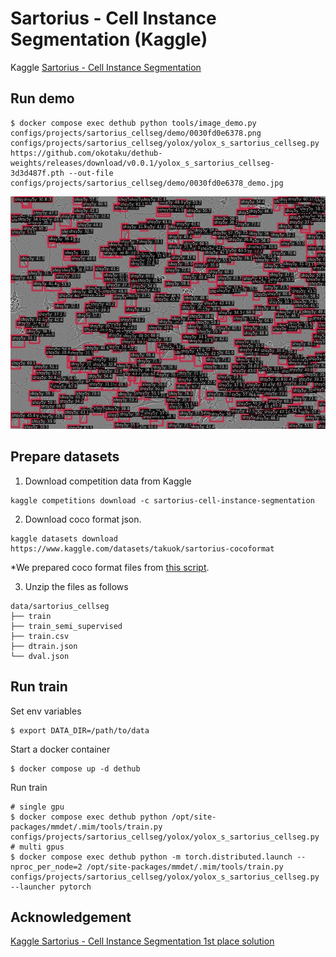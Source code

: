 # Sartorius - Cell Instance Segmentation (Kaggle)

Kaggle [Sartorius - Cell Instance Segmentation](https://www.kaggle.com/c/sartorius-cell-instance-segmentation)

## Run demo

```
$ docker compose exec dethub python tools/image_demo.py configs/projects/sartorius_cellseg/demo/0030fd0e6378.png configs/projects/sartorius_cellseg/yolox/yolox_s_sartorius_cellseg.py https://github.com/okotaku/dethub-weights/releases/download/v0.0.1/yolox_s_sartorius_cellseg-3d3d487f.pth --out-file configs/projects/sartorius_cellseg/demo/0030fd0e6378_demo.jpg
```

![plot](demo/0030fd0e6378_demo.jpg)

## Prepare datasets

1. Download competition data from Kaggle

```
kaggle competitions download -c sartorius-cell-instance-segmentation
```

2. Download coco format json.

```
kaggle datasets download https://www.kaggle.com/datasets/takuok/sartorius-cocoformat
```

\*We prepared coco format files from [this script](../../../tools/dataset_converters/prepare_sartorius_cellseg.py).

3. Unzip the files as follows

```
data/sartorius_cellseg
├── train
├── train_semi_supervised
├── train.csv
├── dtrain.json
└── dval.json
```

## Run train

Set env variables

```
$ export DATA_DIR=/path/to/data
```

Start a docker container

```
$ docker compose up -d dethub
```

Run train

```
# single gpu
$ docker compose exec dethub python /opt/site-packages/mmdet/.mim/tools/train.py configs/projects/sartorius_cellseg/yolox/yolox_s_sartorius_cellseg.py
# multi gpus
$ docker compose exec dethub python -m torch.distributed.launch --nproc_per_node=2 /opt/site-packages/mmdet/.mim/tools/train.py configs/projects/sartorius_cellseg/yolox/yolox_s_sartorius_cellseg.py --launcher pytorch
```

## Acknowledgement

[Kaggle Sartorius - Cell Instance Segmentation 1st place solution](https://github.com/tascj/kaggle-sartorius-cell-instance-segmentation-solution)
